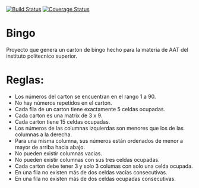 
[![Build Status](https://travis-ci.org/Lautarotetamusa/bingo.svg?branch=master)](https://travis-ci.org/Lautarotetamusa/bingo) [![Coverage Status](https://coveralls.io/repos/github/Lautarotetamusa/bingo/badge.svg?branch=master)](https://coveralls.io/github/Lautarotetamusa/bingo?branch=master)

# Bingo
Proyecto que genera un carton de bingo hecho para la materia de AAT del
instituto politecnico superior.

# Reglas:

- Los números del carton se encuentran en el rango 1 a 90.
- No hay números repetidos en el carton.
- Cada fila de un carton tiene exactamente 5 celdas ocupadas.
- Cada carton es una matrix de 3 x 9.
- Cada carton tiene 15 celdas ocupadas.
- Los números de las columnas izquierdas son menores que los de las columnas a la derecha.
- Para una misma columna, sus números están ordenados de menor a mayor de arriba hacia abajo.
- No pueden existir columnas vacias.
- No pueden existir columnas con sus tres celdas ocupadas.
- Cada carton debe tener 3 y solo 3 columas con solo una celda ocupada.
- En una fila no existen más de dos celdas vacías consecutivas.
- En una fila no existen más de dos celdas ocupadas consecutivas.
